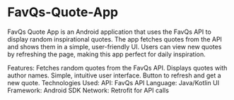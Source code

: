 # FavQs-Quote-App

FavQs Quote App is an Android application that uses the FavQs API to display random inspirational quotes. The app fetches quotes from the API and shows them in a simple, user-friendly UI. Users can view new quotes by refreshing the page, making this app perfect for daily inspiration.

Features:
Fetches random quotes from the FavQs API.
Displays quotes with author names.
Simple, intuitive user interface.
Button to refresh and get a new quote.
Technologies Used:
API: FavQs API
Language: Java/Kotlin
UI Framework: Android SDK
Network: Retrofit for API calls



